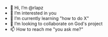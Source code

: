 - 👋 Hi, I’m @rlapz
- 👀 I’m interested in you
- 🌱 I’m currently learning "how to do X"
- 💞️ I’m looking to collaborate on God's project
- 📫 How to reach me "you ask me?"

<!---
rlapz/rlapz is a ✨ special ✨ repository because its `README.md` (this file) appears on your GitHub profile.
You can click the Preview link to take a look at your changes.
--->
